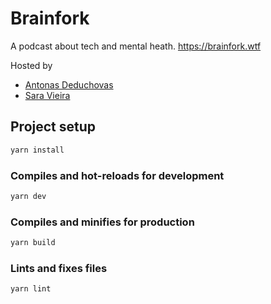 # Brainfork

A podcast about tech and mental heath.
https://brainfork.wtf

Hosted by

- [Antonas Deduchovas](https://twitter.com/A_Deduchovas)
- [Sara Vieira](https://twitter.com/NikkitaFTW)

## Project setup

```sh
yarn install
```

### Compiles and hot-reloads for development

```sh
yarn dev
```

### Compiles and minifies for production

```sh
yarn build
```

### Lints and fixes files

```sh
yarn lint
```
